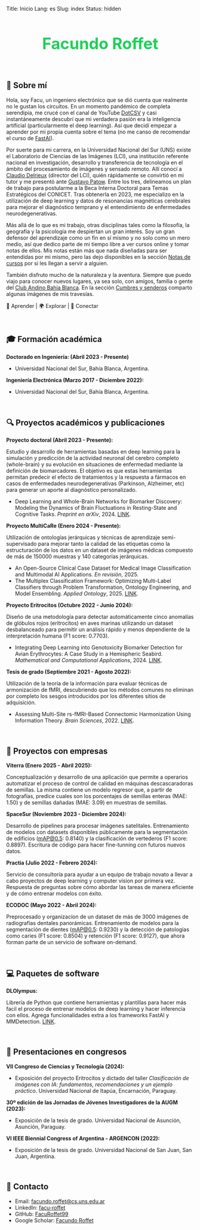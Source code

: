 Title: Inicio
Lang: es
Slug: index
Status: hidden

<h1 style="text-align: center; font-size: 3em; color: rgba(12, 205, 76, 0.927);">Facundo Roffet</h1>

<br>

<!---------------------------------------------------------------------------->

## 🔱 Sobre mí

Hola, soy Facu, un ingeniero electrónico que se dió cuenta que realmente no le gustan los circuitos. En un momento pandémico de completa serendipia, me crucé con el canal de YouTube [DotCSV](https://www.youtube.com/@DotCSV) y casi instantáneamente descubrí que mi verdadera pasión era la inteligencia artificial (particularmente el deep learning). Así que decidí empezar a aprender por mi propia cuenta sobre el tema (no me canso de recomendar el curso de [FastAI](https://course.fast.ai/)). 

Por suerte para mi carrera, en la Universidad Nacional del Sur (UNS) existe el Laboratorio de Ciencias de las Imágenes (LCI), una institución referente nacional en investigación, desarrollo y transferencia de tecnología en el ámbito del procesamiento de imágenes y sensado remoto. Allí conocí a [Claudio Delrieux](https://scholar.google.com/citations?user=AdhE2GoAAAAJ&hl=es&oi=ao) (director del LCI), quién rápidamente se convirtió en mi tutor y me presentó ante [Gustavo Patow](https://scholar.google.com/citations?user=w2kGazcAAAAJ&hl=es&oi=ao). Entre los tres, delineamos un plan de trabajo para postularme a la Beca Interna Doctoral para Temas Estratégicos del CONICET. Tras obtenerla en 2023, me especializo en la utilización de deep learning y datos de resonancias magnéticas cerebrales para mejorar el diagnóstico temprano y el entendimiento de enfermedades neurodegenerativas.

Más allá de lo que es mi trabajo, otras disciplinas tales como la filosofía, la geografía y la psicología me despiertan un gran interés. Soy un gran defensor del aprendizaje como un fin en sí mismo y no solo como un mero medio, así que dedico parte de mi tiempo libre a ver cursos online y tomar notas de ellos. Mis notas están más que nada diseñadas para ser entendidas por mi mismo, pero las dejo disponibles en la sección [Notas de cursos](/notes/) por si les llegan a servir a alguien.

También disfruto mucho de la naturaleza y la aventura. Siempre que puedo viajo para conocer nuevos lugares, ya sea solo, con amigos, familia o gente del [Club Andino Bahía Blanca](https://www.instagram.com/clubandinobahiablanca/). En la sección [Cumbres y senderos](/summits_and_trails.html) comparto algunas imágenes de mis travesías.

📘 Aprender | 🌍 Explorar | 🤝 Conectar

<br>

<!---------------------------------------------------------------------------->

## 🎓 Formación académica 

**Doctorado en Ingeniería: (Abril 2023 - Presente)** 

*   Universidad Nacional del Sur, Bahía Blanca, Argentina.

**Ingeniería Electrónica (Marzo 2017 - Diciembre 2022):** 

*   Universidad Nacional del Sur, Bahía Blanca, Argentina.

<br>

<!---------------------------------------------------------------------------->

## 🔍 Proyectos académicos y publicaciones

**Proyecto doctoral (Abril 2023 - Presente):** 

Estudio y desarrollo de herramientas basadas en deep learning para la simulación y predicción de la actividad neuronal del cerebro completo (whole-brain) y su evolución en situaciones de enfermedad mediante la definición de biomarcadores. El objetivo es que estas herramientas permitan predecir el efecto de tratamientos y la respuesta a fármacos en casos de enfermedades neurodegenerativas (Parkinson, Alzheimer, etc) para generar un aporte al diagnóstico personalizado.

*   Deep Learning and Whole-Brain Networks for Biomarker Discovery: Modeling the Dynamics of Brain Fluctuations in Resting-State and Cognitive Tasks. *Preprint en arXiv*, 2024. [LINK](https://arxiv.org/abs/2412.19329).

**Proyecto MultiCaRe (Enero 2024 - Presente):** 

Utilización de ontologías jerárquicas y técnicas de aprendizaje semi-supervisado para mejorar tanto la calidad de las etiquetas como la estructuración de los datos en un dataset de imágenes médicas compuesto de más de 150000 muestras y 140 categorías jerárquicas.

*   An Open-Source Clinical Case Dataset for Medical Image Classification and Multimodal AI Applications. *En revisión*, 2025.
*   The Multiplex Classification Framework: Optimizing Multi-Label Classifiers through Problem Transformation, Ontology Engineering, and Model Ensembling. *Applied Ontology*, 2025. [LINK](https://journals.sagepub.com/doi/10.1177/15705838251340362).

**Proyecto Eritrocitos (Octubre 2022 - Junio 2024):** 

Diseño de una metodología para detectar automáticamente cinco anomalías de glóbulos rojos (eritrocitos) en aves marinas utilizando un dataset desbalanceado para permitir un análisis rápido y menos dependiente de la interpretación humana (F1 score: 0.7703).

*   Integrating Deep Learning into Genotoxicity Biomarker Detection for Avian Erythrocytes: A Case Study in a Hemispheric Seabird. *Mathematical and Computational Applications*, 2024. [LINK](https://www.mdpi.com/2297-8747/29/3/41).

**Tesis de grado (Septiembre 2021 - Agosto 2022):**

Utilización de la teoría de la información para evaluar técnicas de armonización de fMRI, descubriendo que los métodos comunes no eliminan por completo los sesgos introducidos por los diferentes sitios de adquisición.

*   Assessing Multi-Site rs-fMRI-Based Connectomic Harmonization Using Information Theory. *Brain Sciences*, 2022. [LINK](https://www.mdpi.com/2076-3425/12/9/1219).

<br>

<!---------------------------------------------------------------------------->

## 🏢 Proyectos con empresas

**Viterra (Enero 2025 - Abril 2025):** 

Conceptualización y desarrollo de una aplicación que permite a operarios automatizar el proceso de control de calidad en máquinas descascaradoras de semillas. La misma contiene un modelo regresor que, a partir de fotografías, predice cuales son los porcentajes de semillas enteras (MAE: 1.50) y de semillas dañadas (MAE: 3.09) en muestras de semillas.

**SpaceSur (Noviembre 2023 - Diciembre 2024):**

Desarrollo de pipelines para procesar imágenes satelitales. Entrenamiento de modelos con datasets disponibles públicamente para la segmentación de edificios (mAP@0.5: 0.8140) y la clasificación de vertederos (F1 score: 0.8897). Escritura de código para hacer fine-tunning con futuros nuevos datos.

**Practia (Julio 2022 - Febrero 2024):**

Servicio de consultoría para ayudar a un equipo de trabajo novato a llevar a cabo proyectos de deep learning y computer vision por primera vez. Respuesta de preguntas sobre cómo abordar las tareas de manera eficiente y de cómo entrenar modelos con éxito.

**ECODOC (Mayo 2022 - Abril 2024):**

Preprocesado y organizacíon de un dataset de más de 3000 imágenes de radiografías dentales panorámicas. Entrenamiento de modelos para la segmentación de dientes (mAP@0.5: 0.9230) y la detección de patologías como caries (F1 score: 0.8504) y retención (F1 score: 0.9127), que ahora forman parte de un servicio de software on-demand.

<br>

<!---------------------------------------------------------------------------->

## 💻 Paquetes de software

**DLOlympus:** 

Librería de Python que contiene herramientas y plantillas para hacer más facil el proceso de entrenar modelos de deep learning y hacer inferencia con ellos. Agrega funcionalidades extra a los frameworks FastAI y MMDetection. [LINK](https://github.com/FacuRoffet99/DLOlympus).

<br>

<!---------------------------------------------------------------------------->

## 🎤 Presentaciones en congresos

**VII Congreso de Ciencias y Tecnología (2024):** 

*   Exposición del proyecto Eritrocitos y dictado del taller *Clasificación de imágenes con IA: fundamentos, recomendaciones y un ejemplo práctico*. Universidad Nacional de Itapúa, Encarnación, Paraguay.

**30º edición de las Jornadas de Jóvenes Investigadores de la AUGM (2023):** 

*   Exposición de la tesis de grado. Universidad Nacional de Asunción, Asunción, Paraguay.

**VI IEEE Biennial Congress of Argentina - ARGENCON (2022):** 

*   Exposición de la tesis de grado. Universidad Nacional de San Juan, San Juan, Argentina.

<br>

<!---------------------------------------------------------------------------->

## 📩 Contacto

*   Email: facundo.roffet@cs.uns.edu.ar
*   LinkedIn: [facu-roffet](https://www.linkedin.com/in/facu-roffet/)
*   GitHub: [FacuRoffet99](https://github.com/FacuRoffet99)
*   Google Scholar: [Facundo Roffet](https://scholar.google.com/citations?user=miBMD38AAAAJ&hl)